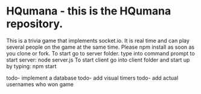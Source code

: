 # HQumana - this is the HQumana repository.
This is a trivia game that implements socket.io. It is real time and can play several people on the game at the same time.
Please npm install as soon as you clone or fork. 
To start go to server folder. type into command prompt to start server:
node server.js
To start client go into client folder and start up by typing: npm start

todo- implement a database
todo- add visual timers
todo- add actual usernames who won game
